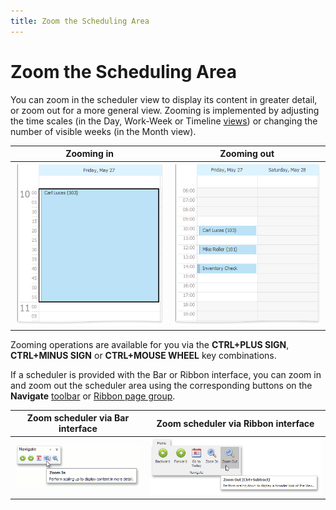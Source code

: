 ```yaml
---
title: Zoom the Scheduling Area
---
```

# Zoom the Scheduling Area
You can zoom in the scheduler view to display its content in greater detail, or zoom out for a more general view. Zooming is implemented by adjusting the time scales (in the Day, Work-Week or Timeline [views](switch-scheduler-views.md)) or changing the number of visible weeks (in the Month view).

| Zooming in | Zooming out |
|---|---|
| ![ZoomIn-var01](../../../images/img7967.png) | ![ZoomOut-var01](../../../images/img7968.png) |

Zooming operations are available for you via the **CTRL+PLUS SIGN**, **CTRL+MINUS SIGN** or **CTRL+MOUSE WHEEL** key combinations.

If a scheduler is provided with the Bar or Ribbon interface, you can zoom in and zoom out the scheduler area using the corresponding buttons on the **Navigate** [toolbar](../scheduler-ui/toolbars.md) or [Ribbon page group](../scheduler-ui/ribbon-interface.md).

| Zoom scheduler via Bar interface | Zoom scheduler via Ribbon interface |
|---|---|
| ![Scheduler_BarUI_ZoomIn](../../../images/img16661.png) | ![Scheduler_Ribbon_ZoomOut](../../../images/img16662.png) |